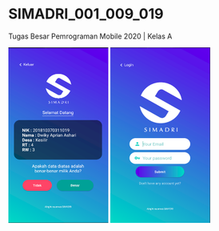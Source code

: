 # SIMADRI_001_009_019
Tugas Besar Pemrograman Mobile 2020 | Kelas A<br>
<div>
 <img src="https://raw.githubusercontent.com/UMM-2020-mobile-programming/SIMADRI_001_009_019/master/Screenshot_10.png" width="200px" height="350px">
  <img src="https://raw.githubusercontent.com/UMM-2020-mobile-programming/SIMADRI_001_009_019/master/Screenshot_9.png" width="200px" height="350px">
</div>
